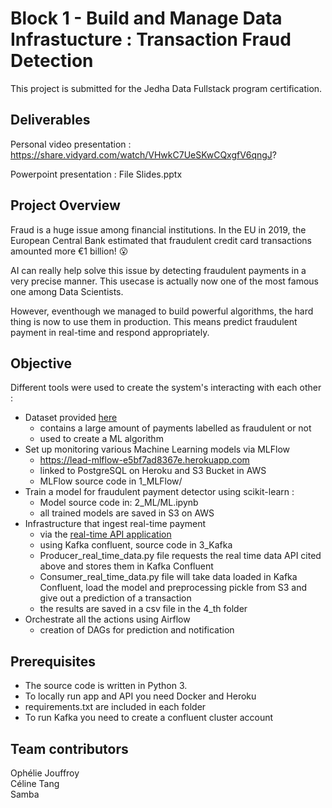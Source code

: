 # Block 1 - Build and Manage Data Infrastucture : Transaction Fraud Detection

This project is submitted for the Jedha Data Fullstack program certification.

## Deliverables

Personal video presentation : https://share.vidyard.com/watch/VHwkC7UeSKwCQxgfV6qngJ?

Powerpoint presentation : File Slides.pptx

## Project Overview

Fraud is a huge issue among financial institutions. In the EU in 2019, the European Central Bank estimated that fraudulent credit card transactions amounted more €1 billion! 😮

AI can really help solve this issue by detecting fraudulent payments in a very precise manner. This usecase is actually now one of the most famous one among Data Scientists.

However, eventhough we managed to build powerful algorithms, the hard thing is now to use them in production. This means predict fraudulent payment in real-time and respond appropriately. 

## Objective

Different tools were used to create the system's interacting with each other :
- Dataset provided [here](https://lead-program-assets.s3.eu-west-3.amazonaws.com/M05-Projects/fraudTest.csv)
    - contains a large amount of payments labelled as fraudulent or not
    - used to create a ML algorithm
- Set up monitoring various Machine Learning models via MLFlow
    - https://lead-mlflow-e5bf7ad8367e.herokuapp.com
    - linked to PostgreSQL on Heroku and S3 Bucket in AWS
    - MLFlow source code in 1_MLFlow/
- Train a model for fraudulent payment detector using scikit-learn : 
    - Model source code in: 2_ML/ML.ipynb
    - all trained models are saved in S3 on AWS
- Infrastructure that ingest real-time payment
    - via the [real-time API application](https://real-time-payments-api.herokuapp.com/)
    - using Kafka confluent, source code in 3_Kafka
    - Producer_real_time_data.py file requests the real time data API cited above and stores them in Kafka Confluent
    - Consumer_real_time_data.py file will take data loaded in Kafka Confluent, load the model and preprocessing pickle from S3 and give out a prediction of a transaction
    - the results are saved in a csv file in the 4_th folder
- Orchestrate all the actions using Airflow
    - creation of DAGs for prediction and notification

## Prerequisites

- The source code is written in Python 3.
- To locally run app and API you need Docker and Heroku 
- requirements.txt are included in each folder
- To run Kafka you need to create a confluent cluster account


## Team contributors
Ophélie Jouffroy<br/>
Céline Tang<br/>
Samba<br/>
